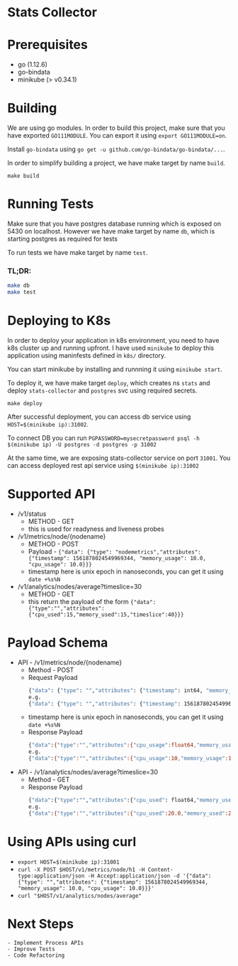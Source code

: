 # Stats Collector

# Prerequisites
- go (1.12.6)
- go-bindata
- minikube (> v0.34.1)

# Building
We are using go modules. In order to build this project, make sure that you have exported `GO111MODULE`. You can export it using `export GO111MODULE=on`.

Install `go-bindata` using `go get -u github.com/go-bindata/go-bindata/...`.

In order to simplify building a project, we have make target by name `build`.

`make build`

# Running Tests
Make sure that you have postgres database running which is exposed on 5430 on localhost. However we have make target by name `db`, which is starting postgres as required for tests

To run tests we have make target by name `test`.

### TL;DR:
```bash
make db
make test
```

# Deploying to K8s
In order to deploy your application in k8s environment, you need to have k8s cluster up and running upfront. I have used `minikube` to deploy this application using maninfests defined in `k8s/` directory.

You can start minikube by installing and runnning it using `minikube start`.

To deploy it, we have make target `deploy`, which creates ns `stats` and deploy `stats-collector` and `postgres` svc using required secrets.

`make deploy`

After successful deployment, you can access db service using `HOST=$(minikube ip):31002`.

To connect DB you can run `PGPASSWORD=mysecretpassword psql -h $(minikube ip) -U postgres -d postgres -p 31002`

At the same time, we are exposing stats-collector service on port `31001`. You can access deployed rest api service using `$(minikube ip):31002`

# Supported API

* /v1/status
    - METHOD - GET
    - this is used for readyness and liveness probes
* /v1/metrics/node/{nodename}
    - METHOD - POST
    - Payload - `{"data": {"type": "nodemetrics","attributes": {"timestamp": 1561878024549969344, "memory_usage": 10.0, "cpu_usage": 10.0}}}`
    - timestamp here is unix epoch in nanoseconds, you can get it using `date +%s%N`
* /v1/analytics/nodes/average?timeslice=30
    - METHOD - GET
    - this return the payload of the form `{"data":{"type":"","attributes":{"cpu_used":15,"memory_used":15,"timeslice":40}}}`

# Payload Schema
- API - /v1/metrics/node/{nodename}
    - Method - POST
    - Request Payload
        ```bash
        {"data": {"type": "","attributes": {"timestamp": int64, "memory_usage": float64, "cpu_usage": float64}}}
        e.g.
	   {"data": {"type": "","attributes": {"timestamp": 1561878024549969344, "memory_usage": 10.0, "cpu_usage": 10.0}}}
        ```
    - timestamp here is unix epoch in nanoseconds, you can get it using `date +%s%N`
    - Response Payload
        ```bash
        {"data":{"type":"","attributes":{"cpu_usage":float64,"memory_usage":float64,"timestamp":int64}}}
        e.g.
	    {"data":{"type":"","attributes":{"cpu_usage":10,"memory_usage":10,"timestamp":1561878024549969408}}}
        ```
- API - /v1/analytics/nodes/average?timeslice=30
    - Method - GET
    - Response Payload
        ```bash
        {"data":{"type":"","attributes":{"cpu_used": float64,"memory_used": float64,"timeslice": float64}}}
        e.g.
	   {"data":{"type":"","attributes":{"cpu_used":20.0,"memory_used":20.0,"timeslice":70.0}}}
        ```

# Using APIs using curl
- `export HOST=$(minikube ip):31001`
- `curl -X POST $HOST/v1/metrics/node/h1 -H Content-type:application/json -H Accept:application/json -d '{"data": {"type": "","attributes": {"timestamp": 1561878024549969344, "memory_usage": 10.0, "cpu_usage": 10.0}}}'`
- `curl "$HOST/v1/analytics/nodes/average"`

# Next Steps
    - Implement Process APIs
    - Improve Tests
    - Code Refactoring
